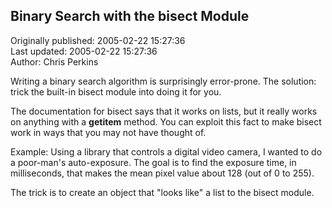## Binary Search with the bisect Module  
Originally published: 2005-02-22 15:27:36  
Last updated: 2005-02-22 15:27:36  
Author: Chris Perkins  
  
Writing a binary search algorithm is surprisingly error-prone.  The solution: trick the built-in bisect module into doing it for you.

The documentation for bisect says that it works on lists, but it really works on anything with a __getitem__ method. You can exploit this fact to make bisect work in ways that you may not have thought of.

Example:  Using a library that controls a digital video camera, I wanted to do a poor-man's auto-exposure.  The goal is to find the exposure time, in milliseconds, that makes the mean pixel value about 128 (out of 0 to 255).

The trick is to create an object that "looks like" a list to the bisect module.